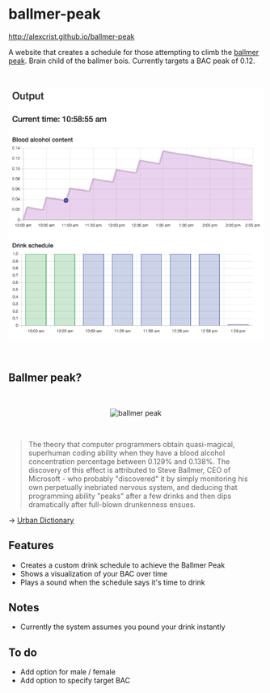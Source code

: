 # ballmer-peak
http://alexcrist.github.io/ballmer-peak

A website that creates a schedule for those attempting to climb the [ballmer peak](https://imgs.xkcd.com/comics/ballmer_peak.png). Brain child of the ballmer bois. Currently targets a BAC peak of 0.12.

<br><p align="center"><img src="screenshot.png" alt="ballmer peak output"/></p><br>

## Ballmer peak?
<br><p align="center"><img src="https://i.stack.imgur.com/pKSmx.png" alt="ballmer peak"/></p><br>

> The theory that computer programmers obtain quasi-magical, superhuman coding ability when they have a blood alcohol concentration percentage between 0.129% and 0.138%. The discovery of this effect is attributed to Steve Ballmer, CEO of Microsoft - who probably "discovered" it by simply monitoring his own perpetually inebriated nervous system, and deducing that programming ability "peaks" after a few drinks and then dips dramatically after full-blown drunkenness ensues.

→ [Urban Dictionary](http://www.urbandictionary.com/define.php?term=Ballmer%20Peak)

## Features
- Creates a custom drink schedule to achieve the Ballmer Peak
- Shows a visualization of your BAC over time
- Plays a sound when the schedule says it's time to drink

## Notes
- Currently the system assumes you pound your drink instantly

## To do
- Add option for male / female
- Add option to specify target BAC
